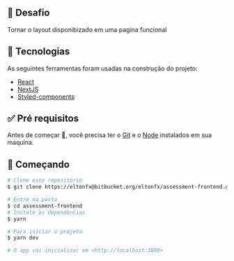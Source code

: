 ## :dart: Desafio

Tornar o layout disponibizado em uma pagina funcional

## :rocket: Tecnologias

As seguintes ferramentas foram usadas na construção do projeto:

- [React](https://pt-br.reactjs.org/)
- [NextJS](https://nextjs.org/)
- [Styled-components](https://expo.io/)

## :white_check_mark: Pré requisitos

Antes de começar :checkered_flag:, você precisa ter o [Git](https://git-scm.com) e o [Node](https://nodejs.org/en/) instalados em sua maquina.

## :checkered_flag: Começando

```bash
# Clone este repositório
$ git clone https://eltonfx@bitbucket.org/eltonfx/assessment-frontend.git

# Entre na pasta
$ cd assessment-frontend
# Instale as dependências
$ yarn

# Para iniciar o projeto
$ yarn dev

# O app vai inicializar em <http://localhost:3000>
```
